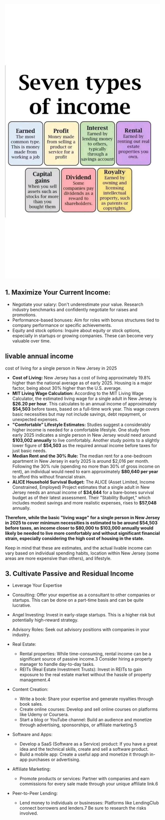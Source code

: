 ![Types of Income](<types of income.jpg>)

## 1. Maximize Your Current Income:

* Negotiate your salary: Don't underestimate your value. Research industry benchmarks and confidently negotiate for raises and promotions.
* Performance-based bonuses: Aim for roles with bonus structures tied to company performance or specific achievements.
* Equity and stock options: Inquire about equity or stock options, especially in startups or growing companies. These can become very valuable over time.

## livable annual income

cost of living for a single person in New Jersey in 2025

* **Cost of Living:** New Jersey has a cost of living approximately 19.8% higher than the national average as of early 2025. Housing is a major factor, being about 30% higher than the U.S. average.
* **MIT Living Wage Calculation:** According to the MIT Living Wage Calculator, the estimated living wage for a single adult in New Jersey is **\$26.20 per hour**. This calculates to an annual income of approximately **\$54,503** before taxes, based on a full-time work year. This wage covers basic necessities but may not include savings, debt repayment, or unexpected expenses.
* **"Comfortable" Lifestyle Estimates:** Studies suggest a considerably higher income is needed for a comfortable lifestyle. One study from early 2025 indicates a single person in New Jersey would need around **\$103,002 annually** to live comfortably. Another study points to a slightly lower figure of **\$54,503** as the required annual income before taxes for just basic needs.
* **Median Rent and the 30% Rule:** The median rent for a one-bedroom apartment in New Jersey in early 2025 is around \$2,016 per month. Following the 30% rule (spending no more than 30% of gross income on rent), an individual would need to earn approximately **\$80,640 per year** to afford this without financial strain.
* **ALICE Household Survival Budget:** The ALICE (Asset Limited, Income Constrained, Employed) Project estimates that a single adult in New Jersey needs an annual income of **\$34,644** for a bare-bones survival budget as of their latest assessment. Their "Stability Budget," which includes modest savings and more realistic expenses, rises to **\$57,048** annually.

**Therefore, while the basic "living wage" for a single person in New Jersey in 2025 to cover minimum necessities is estimated to be around \$54,503 before taxes, an income closer to \$80,000 to \$103,000 annually would likely be needed to live more comfortably and without significant financial strain, especially considering the high cost of housing in the state.**

Keep in mind that these are estimates, and the actual livable income can vary based on individual spending habits, location within New Jersey (some areas are more expensive than others), and lifestyle.

## 3. Cultivate Passive and Residual Income

* Leverage Your Expertise
* Consulting: Offer your expertise as a consultant to other companies or startups. This can be done on a part-time basis and can be quite lucrative.
* Angel Investing: Invest in early-stage startups. This is a higher risk but potentially high-reward strategy.
* Advisory Roles: Seek out advisory positions with companies in your industry.

* Real Estate:
  * Rental properties: While time-consuming, rental income can be a significant source of passive income.3 Consider hiring a property manager to handle day-to-day tasks.
  * REITs (Real Estate Investment Trusts): Invest in REITs to gain exposure to the real estate market without the hassle of property management.4
* Content Creation:
  * Write a book: Share your expertise and generate royalties through book sales.
  * Create online courses: Develop and sell online courses on platforms like Udemy or Coursera.
  * Start a blog or YouTube channel: Build an audience and monetize through advertising, sponsorships, or affiliate marketing.5
* Software and Apps:
  * Develop a SaaS (Software as a Service) product: If you have a great idea and the technical skills, create and sell a software product.
  * Build a mobile app: Create a useful app and monetize it through in-app purchases or advertising.
* Affiliate Marketing:
  * Promote products or services: Partner with companies and earn commissions for every sale made through your unique affiliate link.6
* Peer-to-Peer Lending:
  * Lend money to individuals or businesses: Platforms like LendingClub connect borrowers and lenders.7 Be sure to research the risks involved.
